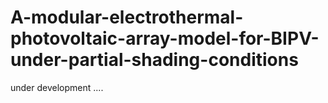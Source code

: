 # A-modular-electrothermal-photovoltaic-array-model-for-BIPV-under-partial-shading-conditions

under development ....
